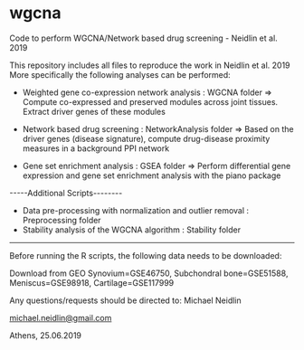 # wgcna
Code to perform WGCNA/Network based drug screening - Neidlin et al. 2019 

This repository includes all files to reproduce the work in Neidlin et al. 2019
More specifically the following analyses can be performed:

- Weighted gene co-expression network analysis : WGCNA folder 
=> Compute co-expressed and preserved modules across joint tissues. Extract driver genes of these modules

- Network based drug screening : NetworkAnalysis folder
=> Based on the driver genes (disease signature), compute drug-disease proximity measures in a background PPI network

- Gene set enrichment analysis : GSEA folder
=> Perform differential gene expression and gene set enrichment analysis with the piano package

-----Additional Scripts--------
- Data pre-processing with normalization and outlier removal : Preprocessing folder
- Stability analysis of the WGCNA algorithm : Stability folder
-------------------------------

Before running the R scripts, the following data needs to be downloaded:

Download from GEO
Synovium=GSE46750, Subchondral bone=GSE51588, Meniscus=GSE98918, Cartilage=GSE117999

Any questions/requests should be directed to:
Michael Neidlin

michael.neidlin@gmail.com

Athens, 25.06.2019
